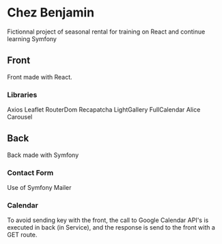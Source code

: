 # Chez Benjamin
Fictionnal project of seasonal rental for training on React and continue learning Symfony

## Front
Front made with React.

### Libraries
Axios Leaflet RouterDom Recapatcha LightGallery FullCalendar Alice Carousel

## Back
Back made with Symfony

### Contact Form
Use of Symfony Mailer

### Calendar
To avoid sending key with the front, the call to Google Calendar API's is executed in back (in Service), and the response is send to the front with a GET route.
